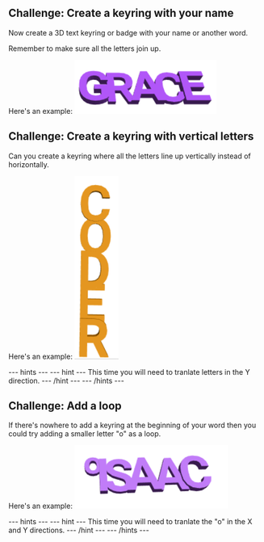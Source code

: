 ## Challenge: Create a keyring with your name

Now create a 3D text keyring or badge with your name or another word. 

Remember to make sure all the letters join up. 

Here's an example:
	![screenshot](images/coder-grace.png)

## Challenge: Create a keyring with vertical letters

Can you create a keyring where all the letters line up vertically instead of horizontally. 

Here's an example:
	![screenshot](images/coder-vertical.png)
	
--- hints ---
--- hint ---
This time you will need to tranlate letters in the Y direction. 
--- /hint ---
--- /hints ---

## Challenge: Add a loop

If there's nowhere to add a keyring at the beginning of your word then you could try adding a smaller letter "o" as a loop. 

Here's an example:
	![screenshot](images/coder-loop.png)

--- hints ---
--- hint ---
This time you will need to tranlate the "o" in the X and Y directions. 
--- /hint ---
--- /hints ---
